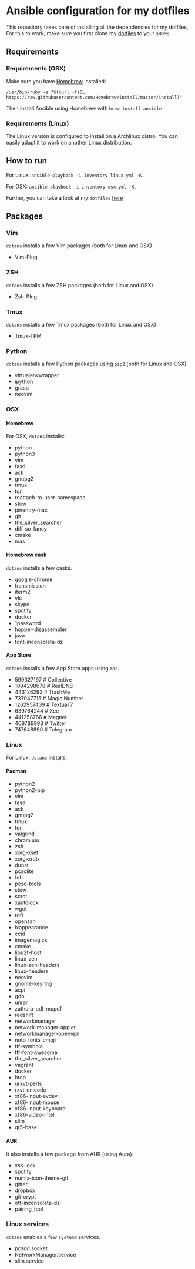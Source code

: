 # Ansible configuration for my dotfiles

This repository takes care of installing all the dependencies for my dotfiles,
For this to work, make sure you first clone my [dotfiles](https://github.com/benmezger/dotfiles.git) to your `$HOME`.

## Requirements
### Requirements (OSX)

Make sure you have [Homebrew](https://brew.sh/) installed:

```
/usr/bin/ruby -e "$(curl -fsSL https://raw.githubusercontent.com/Homebrew/install/master/install)"
```

Then install Ansible using Homebrew with `brew install ansible`

### Requirements (Linux)

The Linux version is configured to install on a Archlinux distro. You can easily adapt it to work on another Linux distribution.

## How to run

For Linux: `ansible-playbook -i inventory linux.yml -K` .

For OSX: `ansible-playbook -i inventory osx.yml -K`.

Further, you can take a look at my `dotfiles`
[here](https://github.com/benmezger/dotfiles)

## Packages
### Vim

`dotans` installs a few Vim packages (both for Linux and OSX)

- Vim-Plug

### ZSH

`dotans` installs a few ZSH packages (both for Linux and OSX)

- Zsh-Plug

### Tmux

`dotans` installs a few Tmux packages (both for Linux and OSX)

- Tmux-TPM

### Python 

`dotans` installs a few Python packages using `pip2` (both for Linux and OSX)

- virtualenvwrapper
- ipython
- grasp
- neovim

### OSX
#### Homebrew

For OSX, `dotans` installs:
- python
- python3
- vim
- fasd
- ack
- gnupg2
- tmux
- tor
- reattach-to-user-namespace
- stow
- pinentry-mac
- git
- the_silver_searcher
- diff-so-fancy
- cmake
- mas

#### Homebrew cask
`dotans` installs a few casks.

- google-chrome
- transmission
- iterm2
- vlc
- skype
- spotify
- docker
- 1password
- hopper-disassembler
- java
- font-inconsolata-dz

#### App Store
`dotans` installs a few App Store apps using `mas`.

- 599327197  # Collective
- 1094298678 # RealDNS
- 443126292  # TrashMe
- 737047715  # Magic Number
- 1262957439 # Textual 7
- 639764244  # Xee
- 441258766  # Magnet
- 409789998  # Twitter
- 747648890  # Telegram

### Linux
For Linux, `dotans` installs:

#### Pacman
- python2
- python2-pip
- vim
- fasd
- ack
- gnupg2
- tmux
- tor
- valgrind
- chromium
- zsh
- xorg-xset
- xorg-xrdb
- dunst
- pcsclite
- feh
- pcsc-tools
- stow
- scrot
- xautolock
- wget
- rofi
- openssh
- lxappearance
- ccid
- imagemagick
- cmake
- libu2f-host
- linux-zen
- linux-zen-headers
- linux-headers
- neovim
- gnome-keyring
- acpi
- gdb
- unrar
- zathura-pdf-mupdf
- redshift
- networkmanager
- network-manager-applet
- networkmanager-openvpn
- noto-fonts-emoji
- ttf-symbola
- ttf-font-awesome
- the_silver_searcher
- vagrant
- docker
- htop
- urxvt-perls
- rxvt-unicode
- xf86-input-evdev
- xf86-input-mouse
- xf86-input-keyboard
- xf86-video-intel
- slim
- qt5-base

#### AUR
It also installs a few package from AUR (using Aura).

- xss-lock
- spotify
- numix-icon-theme-git
- gitter
- dropbox
- git-crypt
- otf-inconsolata-dz
- pairing_tool

### Linux services
`dotans` enables a few `systemd` services.

- pcscd.socket
- NetworkManager.service
- slim.service
